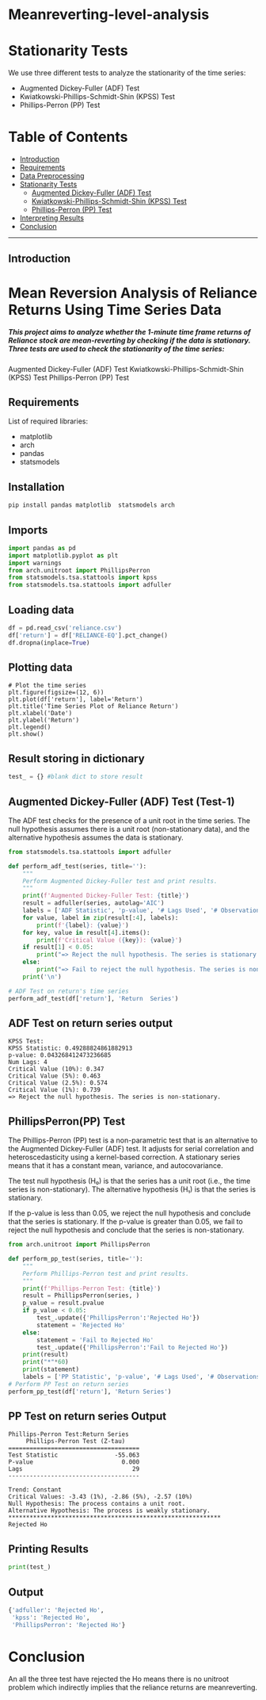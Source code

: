 # Meanreverting-level-analysis

    


# Stationarity Tests

We use three different tests to analyze the stationarity of the time series:
- Augmented Dickey-Fuller (ADF) Test
- Kwiatkowski-Phillips-Schmidt-Shin (KPSS) Test
- Phillips-Perron (PP) Test
# Table of Contents

- [Introduction](#introduction)
- [Requirements](#requirements)
- [Data Preprocessing](#data-preprocessing)
- [Stationarity Tests](#stationarity-tests)
  - [Augmented Dickey-Fuller (ADF) Test](#augmented-dickey-fuller-adf-test)
  - [Kwiatkowski-Phillips-Schmidt-Shin (KPSS) Test](#kwiatkowski-phillips-schmidt-shin-kpss-test)
  - [Phillips-Perron (PP) Test](#phillips-perron-pp-test)
- [Interpreting Results](#interpreting-results)
- [Conclusion](#conclusion)

---

## Introduction
# Mean Reversion Analysis of Reliance Returns Using Time Series Data
##### This project aims to analyze whether the 1-minute time frame returns of Reliance stock are mean-reverting by checking if the data is stationary. Three tests are used to check the stationarity of the time series:
Augmented Dickey-Fuller (ADF) Test
Kwiatkowski-Phillips-Schmidt-Shin (KPSS) Test
Phillips-Perron (PP) Test

## Requirements
List of required libraries:
- matplotlib
- arch
- pandas 
- statsmodels

## Installation
```bash
pip install pandas matplotlib  statsmodels arch
```

## Imports

```python
import pandas as pd
import matplotlib.pyplot as plt
import warnings
from arch.unitroot import PhillipsPerron
from statsmodels.tsa.stattools import kpss
from statsmodels.tsa.stattools import adfuller
```

## Loading data

```python
df = pd.read_csv('reliance.csv')
df['return'] = df['RELIANCE-EQ'].pct_change()
df.dropna(inplace=True)
```
## Plotting data
```
# Plot the time series
plt.figure(figsize=(12, 6))
plt.plot(df['return'], label='Return')
plt.title('Time Series Plot of Reliance Return')
plt.xlabel('Date')
plt.ylabel('Return')
plt.legend()
plt.show()
```
## Result storing in dictionary
```python
test_ = {} #blank dict to store result
```
## Augmented Dickey-Fuller (ADF) Test (Test-1)
The ADF test checks for the presence of a unit root in the time series. The null hypothesis assumes there is a unit root (non-stationary data), and the alternative hypothesis assumes the data is stationary.


```python
from statsmodels.tsa.stattools import adfuller

def perform_adf_test(series, title=''):
    """
    Perform Augmented Dickey-Fuller test and print results.
    """
    print(f'Augmented Dickey-Fuller Test: {title}')
    result = adfuller(series, autolag='AIC')
    labels = ['ADF Statistic', 'p-value', '# Lags Used', '# Observations Used']
    for value, label in zip(result[:4], labels):
        print(f'{label}: {value}')
    for key, value in result[4].items():
        print(f'Critical Value ({key}): {value}')
    if result[1] < 0.05:
        print("=> Reject the null hypothesis. The series is stationary.")
    else:
        print("=> Fail to reject the null hypothesis. The series is non-stationary.")
    print('\n')

# ADF Test on return's time series
perform_adf_test(df['return'], 'Return  Series')
```
## ADF Test on  return series output
```
KPSS Test:
KPSS Statistic: 0.49288824861882913
p-value: 0.043268412473236685
Num Lags: 4
Critical Value (10%): 0.347
Critical Value (5%): 0.463
Critical Value (2.5%): 0.574
Critical Value (1%): 0.739
=> Reject the null hypothesis. The series is non-stationary.
```
## PhillipsPerron(PP) Test
The Phillips-Perron (PP) test is a non-parametric test that is an alternative to the Augmented Dickey-Fuller (ADF) test. It adjusts for serial correlation and heteroscedasticity using a kernel-based correction. A stationary series means that it has a constant mean, variance, and autocovariance.

The test null hypothesis (H₀) is that the series has a unit root (i.e., the time series is non-stationary). The alternative hypothesis (H₁) is that the series is stationary.

If the p-value is less than 0.05, we reject the null hypothesis and conclude that the series is stationary.
If the p-value is greater than 0.05, we fail to reject the null hypothesis and conclude that the series is non-stationary.

```python
from arch.unitroot import PhillipsPerron

def perform_pp_test(series, title=''):
    """
    Perform Phillips-Perron test and print results.
    """
    print(f'Phillips-Perron Test: {title}')
    result = PhillipsPerron(series, )
    p_value = result.pvalue
    if p_value < 0.05:
        test_.update({'PhillipsPerron':'Rejected Ho'})
        statement = 'Rejected Ho'
    else:
        statement = 'Fail to Rejected Ho'
        test_.update({'PhillipsPerron':'Fail to Rejected Ho'})
    print(result)
    print("*"*60)
    print(statement)
    labels = ['PP Statistic', 'p-value', '# Lags Used', '# Observations Used']
# Perform PP Test on return series
perform_pp_test(df['return'], 'Return Series')
```
## PP Test on return series Output
```console
Phillips-Perron Test:Return Series
     Phillips-Perron Test (Z-tau)    
=====================================
Test Statistic                -55.063
P-value                         0.000
Lags                               29
-------------------------------------

Trend: Constant
Critical Values: -3.43 (1%), -2.86 (5%), -2.57 (10%)
Null Hypothesis: The process contains a unit root.
Alternative Hypothesis: The process is weakly stationary.
************************************************************
Rejected Ho
```
## Printing Results 
```python
print(test_)
```
## Output
```python
{'adfuller': 'Rejected Ho',
 'kpss': 'Rejected Ho',
 'PhillipsPerron': 'Rejected Ho'}
```
# Conclusion
An all the three test have rejected the Ho means there is no unitroot problem which indirectly implies that the reliance returns are meanreverting.

